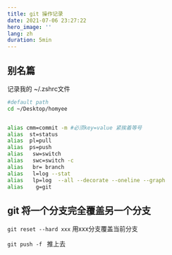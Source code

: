 ```yaml
---
title: git 操作记录
date: 2021-07-06 23:27:22
hero_image: ''
lang: zh
duration: 5min
---
```


## 别名篇
记录我的 ~/.zshrc文件 

```sh
#default path
cd ~/Desktop/homyee


alias cmm=commit -m #必须key=value 紧挨着等号
alias  st=status
alias  pl=pull
alias  ps=push
alias   sw=switch
alias   swc=switch -c
alias   br= branch
alias   l=log --stat
alias	lp=log  --all --decorate --oneline --graph
alias    g=git

```



## git 将一个分支完全覆盖另一个分支


`git reset --hard xxx` 用xxx分支覆盖当前分支

`git push -f ` 推上去